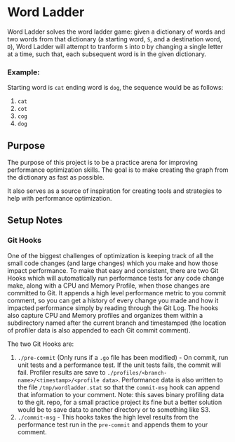 # Word Ladder
Word Ladder solves the word ladder game: given a dictionary of words and two words from that dictionary (a starting word, `S`, and a destination word, `D`), Word Ladder will attempt to tranform `S` into `D` by changing a single letter at a time, such that, each subsequent word is in the given 
dictionary.

### Example:
Starting word is `cat` ending word is `dog`, the sequence would be as follows:

1. `cat`
2. `cot`
3. `cog`
4. `dog`

## Purpose
The purpose of this project is to be a practice arena for improving performance optimization skills.  The goal is to make creating
the graph from the dictionary as fast as possible.

It also serves as a source of inspiration for creating tools and strategies to help with performance optimization.

## Setup Notes
### Git Hooks
One of the biggest challenges of optimization is keeping track of all the small code changes (and large changes) which you make
and how those impact performance.  To make that easy and consistent, there are two Git Hooks which will automatically run performance
tests for any code change make, along with a CPU and Memory Profile, when those changes are committed to Git.  It appends a high level
performance metric to you commit comment, so you can get a history of every change you made and how it impacted performance simply by
reading through the Git Log. The hooks also capture CPU and Memory profiles and organizes them within a subdirectory named after the
current branch and timestamped (the location of profiler data is also appended to each Git commit comment).

The two Git Hooks are:

1. `./pre-commit` (Only runs if a `.go` file has been modified) - On commit, run unit tests and a performance test.  If the unit tests fails, 
the commit will fail. Profiler results are save to `./profiles/<branch-name>/<timestamp>/<profile data>`. Performance data is also written to the file 
`/tmp/wordladder.stat` so that the `commit-msg` hook can append that information to your comment.  Note: this saves binary profiling data to the git.
repo, for a small practice project its fine but a better solution would be to save data to another directory or to something like S3.
2. `./commit-msg` - This hooks takes the high level results from the performance test run in the `pre-commit`
and appends them to your comment.